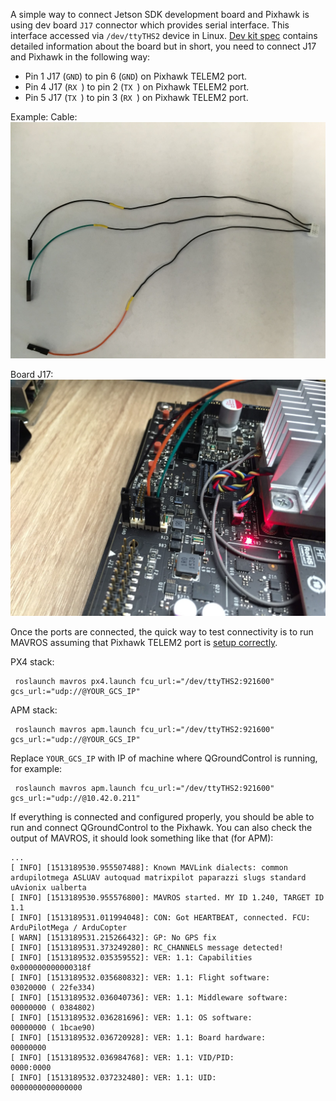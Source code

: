 A simple way to connect Jetson SDK development board and Pixhawk is using dev board `J17` connector which provides serial interface. This interface accessed via `/dev/ttyTHS2` device in Linux. [Dev kit spec](http://developer.nvidia.com/embedded/dlc/jetson-tx1-tx2-developer-kit-carrier-board-spec-20170615) contains detailed information about the board but in short, you need to connect J17 and Pixhawk in the following way:
* Pin 1 J17 (`GND`) to pin 6 (`GND`) on Pixhawk TELEM2 port.
* Pin 4 J17 (`RX `) to pin 2 (`TX `) on Pixhawk TELEM2 port.
* Pin 5 J17 (`TX `) to pin 3 (`RX `) on Pixhawk TELEM2 port.

Example:
Cable:
![Dev board J17 to JST GH](./images/UART_to_GH.jpg)

Board J17:
![Dev board J17](./images/Dev_Board_UART_J17.jpg)

Once the ports are connected, the quick way to test connectivity is to run MAVROS assuming that Pixhawk TELEM2 port is [setup correctly](../wiki/3DR-Iris-Setup#jetson-connectivity).

PX4 stack:
```
 roslaunch mavros px4.launch fcu_url:="/dev/ttyTHS2:921600" gcs_url:="udp://@YOUR_GCS_IP"
```

APM stack:
```
 roslaunch mavros apm.launch fcu_url:="/dev/ttyTHS2:921600" gcs_url:="udp://@YOUR_GCS_IP"
```

Replace `YOUR_GCS_IP` with IP of machine where QGroundControl is running, for example:
```
 roslaunch mavros apm.launch fcu_url:="/dev/ttyTHS2:921600" gcs_url:="udp://@10.42.0.211"
```

If everything is connected and configured properly, you should be able to run and connect QGroundControl to the Pixhawk. You can also check the output of MAVROS, it should look something like that (for APM):
```
...
[ INFO] [1513189530.955507488]: Known MAVLink dialects: common ardupilotmega ASLUAV autoquad matrixpilot paparazzi slugs standard uAvionix ualberta
[ INFO] [1513189530.955576800]: MAVROS started. MY ID 1.240, TARGET ID 1.1
[ INFO] [1513189531.011994048]: CON: Got HEARTBEAT, connected. FCU: ArduPilotMega / ArduCopter
[ WARN] [1513189531.215266432]: GP: No GPS fix
[ INFO] [1513189531.373249280]: RC_CHANNELS message detected!
[ INFO] [1513189532.035359552]: VER: 1.1: Capabilities         0x000000000000318f
[ INFO] [1513189532.035680832]: VER: 1.1: Flight software:     03020000 ( 22fe334)
[ INFO] [1513189532.036040736]: VER: 1.1: Middleware software: 00000000 ( 0384802)
[ INFO] [1513189532.036281696]: VER: 1.1: OS software:         00000000 ( 1bcae90)
[ INFO] [1513189532.036720928]: VER: 1.1: Board hardware:      00000000
[ INFO] [1513189532.036984768]: VER: 1.1: VID/PID:             0000:0000
[ INFO] [1513189532.037232480]: VER: 1.1: UID:                 0000000000000000
```
